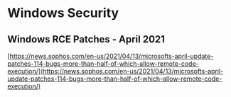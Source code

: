 # Windows Security

## Windows RCE Patches - April 2021

[https://news.sophos.com/en-us/2021/04/13/microsofts-april-update-patches-114-bugs-more-than-half-of-which-allow-remote-code-execution/](https://news.sophos.com/en-us/2021/04/13/microsofts-april-update-patches-114-bugs-more-than-half-of-which-allow-remote-code-execution/)